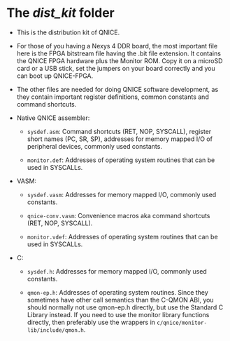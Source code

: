 The *dist_kit* folder
=====================

* This is the distribution kit of QNICE.

* For those of you having a Nexys 4 DDR board, the most important file here
  is the FPGA bitstream file having the .bit file extension. It contains the
  QNICE FPGA hardware plus the Monitor ROM. Copy it on a microSD card
  or a USB stick, set the jumpers on your board correctly and you can boot
  up QNICE-FPGA.

* The other files are needed for doing QNICE software development, as they
  contain important register definitions, common constants and command
  shortcuts.

* Native QNICE assembler:

  * `sysdef.asm`: Command shortcuts (RET, NOP, SYSCALL), register
    short names (PC, SR, SP), addresses for memory mapped I/O of peripheral
    devices, commonly used constants.

  * `monitor.def`: Addresses of operating system routines that can be used in
    SYSCALLs.

* VASM:

  * `sysdef.vasm`: Addresses for memory mapped I/O, commonly used constants.

  * `qnice-conv.vasm`: Convenience macros aka command shortcuts (RET, NOP,
    SYSCALL).

  * `monitor.vdef`: Addresses of operating system routines that can be used
    in SYSCALLs.

* C:

  * `sysdef.h`: Addresses for memory mapped I/O, commonly used constants.

  * `qmon-ep.h`: Addresses of operating system routines. Since they sometimes
    have other call semantics than the C-QMON ABI, you should normally not
    use qmon-ep.h directly, but use the Standard C Library instead.
    If you need to use the monitor library functions directly, then preferably
    use the wrappers in `c/qnice/monitor-lib/include/qmon.h`.
